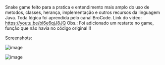 Snake game feito para a pratica e entendimento mais amplo do uso de metodos, classes, herança, implementação e outros recursos da linguagem Java.
Toda lógica foi aprendida  pelo canal BroCode. Link do video: https://youtu.be/bI6e6qjJ8JQ
Obs.: Foi adicionado um restarte no game, função que não havia no código original !!


Screenshots: 

![image](https://user-images.githubusercontent.com/83270290/126835101-c0ad12b4-3ec0-4188-8355-b92e48d4fa40.png)

![image](https://user-images.githubusercontent.com/83270290/126835354-2740fdef-f58f-4b70-ac56-cc9dd694fee6.png)
